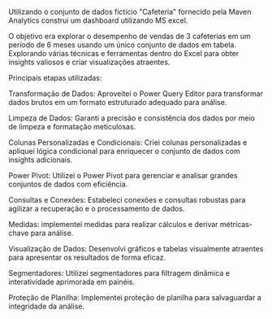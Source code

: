 Utilizando o conjunto de dados fictício "Cafeteria" fornecido pela Maven Analytics construi um dashboard utilizando MS excel. 

O objetivo era explorar o desempenho de vendas de 3 cafeterias em um período de 6 meses usando um único conjunto de dados em tabela.  Explorando várias técnicas e ferramentas dentro do Excel para obter insights valiosos e criar visualizações atraentes.

Principais etapas utilizadas:

Transformação de Dados: Aproveitei o Power Query Editor para transformar dados brutos em um formato estruturado adequado para análise.

Limpeza de Dados: Garanti a precisão e consistência dos dados por meio de limpeza e formatação meticulosas.

Colunas Personalizadas e Condicionais: Criei colunas personalizadas e apliquei lógica condicional para enriquecer o conjunto de dados com insights adicionais.

Power Pivot: Utilizei o Power Pivot para gerenciar e analisar grandes conjuntos de dados com eficiência.

Consultas e Conexões: Estabeleci conexões e consultas robustas para agilizar a recuperação e o processamento de dados.

Medidas: implementei medidas para realizar cálculos e derivar métricas-chave para análise.

Visualização de Dados: Desenvolvi gráficos e tabelas visualmente atraentes para apresentar os resultados de forma eficaz.

Segmentadores: Utilizei segmentadores para filtragem dinâmica e interatividade aprimorada em painéis.

Proteção de Planilha: Implementei proteção de planilha para salvaguardar a integridade da análise.

